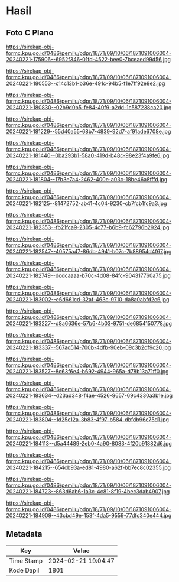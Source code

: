 # Hasil

## Foto C Plano

https://sirekap-obj-formc.kpu.go.id/0486/pemilu/pdpr/18/71/09/10/06/1871091006004-20240221-175906--6952f346-01fd-4522-bee0-7bceaed99d56.jpg

https://sirekap-obj-formc.kpu.go.id/0486/pemilu/pdpr/18/71/09/10/06/1871091006004-20240221-180553--c14c13b1-b36e-491c-94b5-f1e7ff92e8e2.jpg

https://sirekap-obj-formc.kpu.go.id/0486/pemilu/pdpr/18/71/09/10/06/1871091006004-20240221-180830--02b9d0b5-fe84-40f9-a2dd-1c587238ca20.jpg

https://sirekap-obj-formc.kpu.go.id/0486/pemilu/pdpr/18/71/09/10/06/1871091006004-20240221-181229--55d40a55-68b7-4839-92d7-af91ade6708e.jpg

https://sirekap-obj-formc.kpu.go.id/0486/pemilu/pdpr/18/71/09/10/06/1871091006004-20240221-181440--0ba293b1-58a0-419d-b48c-98e23f4a9fe6.jpg

https://sirekap-obj-formc.kpu.go.id/0486/pemilu/pdpr/18/71/09/10/06/1871091006004-20240221-181804--17b3e7a4-2462-400e-a03c-18be46a8fffd.jpg

https://sirekap-obj-formc.kpu.go.id/0486/pemilu/pdpr/18/71/09/10/06/1871091006004-20240221-182125--81472752-ab41-4c04-9230-cb7fcb1fc9a3.jpg

https://sirekap-obj-formc.kpu.go.id/0486/pemilu/pdpr/18/71/09/10/06/1871091006004-20240221-182353--fb21fca9-2305-4c77-b6b9-fc62796b2924.jpg

https://sirekap-obj-formc.kpu.go.id/0486/pemilu/pdpr/18/71/09/10/06/1871091006004-20240221-182547--40575a47-86db-4941-b07c-7b88954d4f67.jpg

https://sirekap-obj-formc.kpu.go.id/0486/pemilu/pdpr/18/71/09/10/06/1871091006004-20240221-182749--dcdcaaaa-b70c-4d08-84fc-904317760a75.jpg

https://sirekap-obj-formc.kpu.go.id/0486/pemilu/pdpr/18/71/09/10/06/1871091006004-20240221-183002--e6d661cd-32af-463c-9710-da8a0abfd2c6.jpg

https://sirekap-obj-formc.kpu.go.id/0486/pemilu/pdpr/18/71/09/10/06/1871091006004-20240221-183227--d8a6636e-57b6-4b03-9751-de6854150778.jpg

https://sirekap-obj-formc.kpu.go.id/0486/pemilu/pdpr/18/71/09/10/06/1871091006004-20240221-183337--567ad514-700b-4dfb-90eb-09c3b2df9c20.jpg

https://sirekap-obj-formc.kpu.go.id/0486/pemilu/pdpr/18/71/09/10/06/1871091006004-20240221-183527--8c63f6e4-b692-4944-965a-d78b13a71ff0.jpg

https://sirekap-obj-formc.kpu.go.id/0486/pemilu/pdpr/18/71/09/10/06/1871091006004-20240221-183634--d23ad348-f4ae-4526-9657-69c4330a3b1e.jpg

https://sirekap-obj-formc.kpu.go.id/0486/pemilu/pdpr/18/71/09/10/06/1871091006004-20240221-183804--1d25c12a-3b83-4f97-b584-dbfdb96c75d1.jpg

https://sirekap-obj-formc.kpu.go.id/0486/pemilu/pdpr/18/71/09/10/06/1871091006004-20240221-184113--d5a44489-2eb0-4a90-8083-4f20b91882d6.jpg

https://sirekap-obj-formc.kpu.go.id/0486/pemilu/pdpr/18/71/09/10/06/1871091006004-20240221-184215--654cb93a-ed81-4980-a62f-bb7ec8c02355.jpg

https://sirekap-obj-formc.kpu.go.id/0486/pemilu/pdpr/18/71/09/10/06/1871091006004-20240221-184723--863d6ab6-1a3c-4c81-8f19-4bec3dab4907.jpg

https://sirekap-obj-formc.kpu.go.id/0486/pemilu/pdpr/18/71/09/10/06/1871091006004-20240221-184909--43cbd49e-153f-4da5-9559-77dfc340e444.jpg


## Metadata

| Key        | Value               |
| ---------- | ------------------- |
| Time Stamp | 2024-02-21 19:04:47 |
| Kode Dapil | 1801                |



